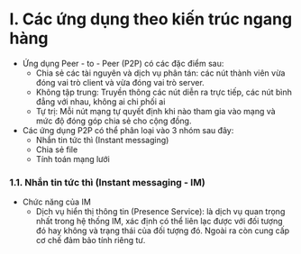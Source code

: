 # I. Các ứng dụng theo kiến trúc ngang hàng

- Ứng dụng Peer - to - Peer (P2P) có các đặc điểm sau:
  - Chia sẻ các tài nguyên và dịch vụ phân tán: các nút thành viên vừa đóng vai trò client và vừa đóng vai trò server.
  - Không tập trung: Truyền thông các nút diễn ra trực tiếp, các nút bình đẳng với nhau, không ai chi phối ai
  - Tự trị: Mỗi nút mạng tự quyết định khi nào tham gia vào mạng và mức độ đóng góp chia sẻ cho cộng đồng.
- Các ứng dụng P2P có thể phân loại vào 3 nhóm sau đây:
  - Nhắn tin tức thì (Instant messaging)
  - Chia sẻ file
  - Tính toán mạng lưới

### 1.1. Nhắn tin tức thì (Instant messaging - IM)

- Chức năng của IM
  - Dịch vụ hiển thị thông tin (Presence Service): là dịch vụ quan trọng nhất trong hệ thống IM, xác định có thể liên lạc được với đối tượng đó hay không và trạng thái của đối tượng đó. Ngoài ra còn cung cấp cơ chế đảm bảo tính riêng tư.
  

